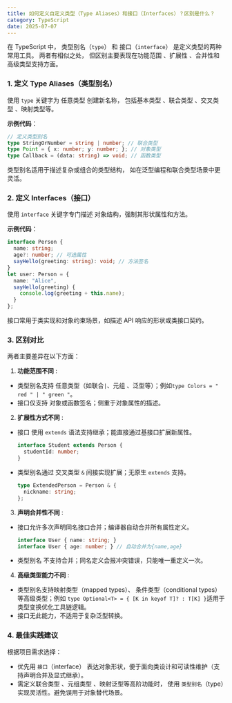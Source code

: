 ```yaml
---
title: 如何定义自定义类型（Type Aliases）和接口（Interfaces）？区别是什么？
category: TypeScript
date: 2025-07-07
---
```

在 TypeScript 中， 类型别名（`type`） 和 接口（`interface`） 是定义类型的两种常用工具。 两者有相似之处， 但区别主要表现在功能范围 、扩展性 、合并性和高级类型支持方面。  

### 1. 定义 Type Aliases（类型别名）  
使用 `type` 关键字为 任意类型 创建新名称， 包括基本类型 、联合类型 、交叉类型 、映射类型等。

**示例代码**：

```typescript
// 定义类型别名
type StringOrNumber = string | number; // 联合类型
type Point = { x: number; y: number; }; // 对象类型
type Callback = (data: string) => void; // 函数类型
```

类型别名适用于描述复杂或组合的类型结构， 如在泛型编程和联合类型场景中更灵活。  

### 2. 定义 Interfaces（接口）  
使用 `interface` 关键字专门描述 对象结构，强制其形状属性和方法。

**示例代码**：

```typescript
interface Person {
  name: string;
  age?: number; // 可选属性
  sayHello(greeting: string): void; // 方法签名
}
let user: Person = {
  name: "Alice",
  sayHello(greeting) {
    console.log(greeting + this.name);
  }
};
```

接口常用于类实现和对象约束场景，如描述 API 响应的形状或类接口契约。  

### 3. 区别对比  
两者主要差异在以下方面：

1. **功能范围不同** :  
  - 类型别名支持 任意类型（如联合` | `、元组 、泛型等）；例如` type Colors = " red " | " green " `。  
  - 接口仅支持 对象或函数签名；侧重于对象属性的描述。  

2. **扩展性方式不同** :  
  - 接口 使用 `extends` 语法支持继承；能直接通过基接口扩展新属性。  
    ```typescript
    interface Student extends Person {
      studentId: number;
    }
    ```  
  - 类型别名通过 交叉类型 ` & ` 间接实现扩展；无原生 `extends` 支持。  
    ```typescript
    type ExtendedPerson = Person & {
      nickname: string;
    };
    ```  

3. **声明合并性不同** :  
  - 接口允许多次声明同名接口合并；编译器自动合并所有属性定义。  
    ```typescript
    interface User { name: string; }
    interface User { age: number; } // 自动合并为{name,age}
    ```  
  - 类型别名 不支持合并；同名定义会报冲突错误，只能唯一重定义一次。  

4. **高级类型能力不同** :  
  - 类型别名支持映射类型（mapped types）、 条件类型（conditional types）等高级类型；例如 ` type Optional<T> = { [K in keyof T]? : T[K] } `适用于类型变换优化工具链逻辑。  
  - 接口无此能力，不适用于复杂泛型转换。  

### 4. 最佳实践建议  
根据项目需求选择：

- 优先用 `接口`（interface） 表达对象形状，便于面向类设计和可读性维护（支持声明合并及显式继承）。
- 需定义联合类型 、元组类型 、映射泛型等高阶功能时， 使用 `类型别名`（type）实现灵活性。避免误用于对象替代场景。
